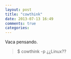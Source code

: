 ```yaml
---
layout: post
title: "cowthink"
date: 2013-07-13 16:49
comments: true
categories: 
---
```

Vaca pensando.

>$ cowthink -p ¿¿Linux??

